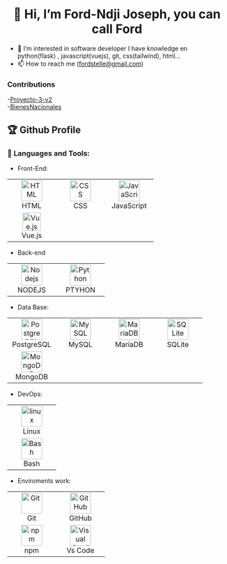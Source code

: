 <h1 align="center">👋 Hi, I’m Ford-Ndji Joseph, you can call Ford</h1>

- 👀 I’m interested in software developer
I have knowledge en python(flask) , javascript(vuejs), git, css(tailwind), html...
- 📫 How to reach me (fordstelle@gmail.com)

### Contributions 
-[Proyecto-3-v2](https://github.com/ford2221/proyecto-3-v2) </br>
-[BienesNacionales](https://github.com/ford2221/BienesNacionales)

## 🏆 Github Profile 

### 🔨 Languages and Tools:

* Front-End:
<table>
  <tr>
    <td align="center" width="96">
      <img alt="HTML" width="48" height="48" src="https://www.vectorlogo.zone/logos/w3_html5/w3_html5-icon.svg">
      <br>HTML
    </td>
    <td align="center" width="96">
      <img alt="CSS" width="48" height="48" src="https://www.vectorlogo.zone/logos/w3_css/w3_css-icon.svg">
      <br>CSS
    </td>
    <td align="center" width="96">
      <img alt="JavaScript" width="48" height="48" src="https://www.vectorlogo.zone/logos/javascript/javascript-icon.svg">
      <br>JavaScript
    </td>
  </tr>
  <tr>
    <td align="center" width="96">
      <img alt="Vue.js" height="42px" src="https://www.vectorlogo.zone/logos/vuejs/vuejs-icon.svg"/>
      <br>Vue.js
    </td>
  </tr>
</table>

* Back-end
<table>
  <tr>
    <td align="center" width="96">
      <img alt="Nodejs" width="48" height="48" src="https://www.vectorlogo.zone/logos/nodejs/nodejs-icon.svg">
      <br>NODEJS
    </td>
    <td align="center" width="96">
      <img alt="Python" width="48" height="48" src="https://www.vectorlogo.zone/logos/python/python-icon.svg">
      <br>PTYHON
    </td>
  </tr>
</table>

* Data Base:

<table>
  <tr>
    <td align="center" width="96">
      <img alt="PostgreSQL" width="48" height="48" src="https://www.vectorlogo.zone/logos/postgresql/postgresql-icon.svg"/>
      <br>PostgreSQL
    </td>
    <td align="center" width="96">
      <img alt="MySQL" width="48" height="48" src="https://www.vectorlogo.zone/logos/mysql/mysql-icon.svg"/>
      <br>MySQL
    </td>
    <td align="center" width="96">
      <img alt="MariaDB" width="48" height="48" src="https://www.vectorlogo.zone/logos/mariadb/mariadb-icon.svg"/>
      <br>MariaDB
    </td>
    <td align="center" width="96">
      <img alt="SQLite" width="48" height="48" src="https://www.vectorlogo.zone/logos/sqlite/sqlite-icon.svg"/>
      <br>SQLite
    </td>
  </tr>
  <tr>
    <td align="center" width="96">
      <img alt="MongoDB" width="48" height="48" src="https://www.vectorlogo.zone/logos/mongodb/mongodb-icon.svg"/>
      <br>MongoDB
    </td>
  </tr>
</table>

* DevOps:

<table>
  <tr>
    <td align="center" width="96">
      <img alt="linux" width="48" height="48" src="https://www.vectorlogo.zone/logos/linuxfoundation/linuxfoundation-ar21.svg"/>
      <br>Linux
    </td>
  </tr>
  <tr>
    <td align="center" width="96">
      <img alt="Bash" width="48" height="48" src="https://www.vectorlogo.zone/logos/gnu_bash/gnu_bash-ar21.svg"/>
      <br>Bash
    </td>
  </tr>
</table>

* Enviroments work:

<table>
  <tr>
    <td align="center" width="96">
      <img alt="Git" width="48" height="48" src="https://www.vectorlogo.zone/logos/git-scm/git-scm-ar21.svg"/>
      <br>Git
    </td>
    <td align="center" width="96">
      <img alt="GitHub" width="48" height="48" src="https://www.vectorlogo.zone/logos/github/github-tile.svg"/>
      <br>GitHub
    </td>
  </tr>
  <tr>
    <td align="center" width="96">
      <img alt="npm" width="48" height="48" src="https://www.vectorlogo.zone/logos/npmjs/npmjs-ar21.svg"/>
      <br>npm
    </td>
    <td align="center" width="96">
      <img alt="Visual Studio Code" width="48" height="48" src="https://www.vectorlogo.zone/logos/visualstudio_code/visualstudio_code-icon.svg">
      <br>Vs Code
    </td>
  </tr>
</table>

<!---
ford2221/ford2221 is a ✨ special ✨ repository because its `README.md` (this file) appears on your GitHub profile.
You can click the Preview link to take a look at your changes.
--->
